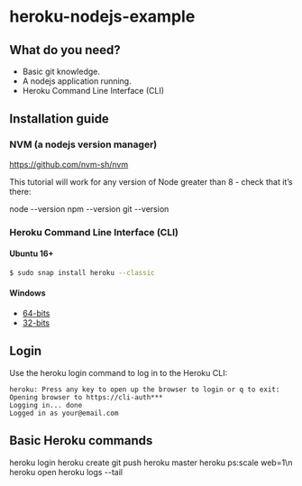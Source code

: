 # heroku-nodejs-example

## What do you need?

- Basic git knowledge.
- A nodejs application running.
- Heroku Command Line Interface (CLI)

## Installation guide

### NVM (a nodejs version manager)

https://github.com/nvm-sh/nvm

This tutorial will work for any version of Node greater than 8 - check that it’s there:

node --version
npm --version
git --version

### Heroku Command Line Interface (CLI)

#### Ubuntu 16+

```bash
$ sudo snap install heroku --classic
```

#### Windows

- [64-bits](https://cli-assets.heroku.com/heroku-x64.exe)
- [32-bits](https://cli-assets.heroku.com/heroku-x86.exe)

## Login

Use the heroku login command to log in to the Heroku CLI:

```
heroku: Press any key to open up the browser to login or q to exit: 
Opening browser to https://cli-auth***
Logging in... done
Logged in as your@email.com
```
## Basic Heroku commands

heroku login
heroku create
git push heroku master
heroku ps:scale web=1\n
heroku open
heroku logs --tail
